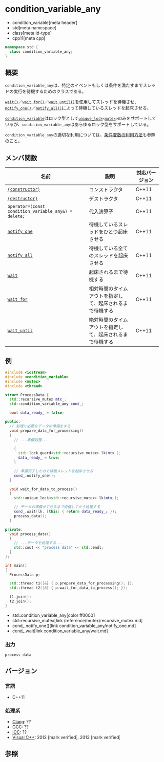 # condition_variable_any
* condition_variable[meta header]
* std[meta namespace]
* class[meta id-type]
* cpp11[meta cpp]

```cpp
namespace std {
  class condition_variable_any;
}
```

## 概要
`condition_variable_any`は、特定のイベントもしくは条件を満たすまでスレッドの実行を待機するためのクラスである。

[`wait()`](condition_variable_any/wait.md)／[`wait_for()`](condition_variable_any/wait_for.md)／[`wait_until()`](condition_variable_any/wait_until.md)を使用してスレッドを待機させ、[`notify_one()`](condition_variable_any/notify_one.md)／[`notify_all()`](condition_variable_any/notify_all.md)によって待機しているスレッドを起床させる。

[`condition_variable`](/reference/condition_variable/condition_variable.md)はロック型として[`unique_lock`](/reference/mutex/unique_lock.md)`<`[`mutex`](/reference/mutex/mutex.md)`>`のみをサポートしているが、`condition_variable_any`はあらゆるロック型をサポートしている。

`condition_variable_any`の適切な利用については、[条件変数の利用方法](/article/lib/how_to_use_cv.md)も参照のこと。

## メンバ関数

| 名前 | 説明 | 対応バージョン |
|-----------------------------------------------------------------------|----------------------------------------------------------|-------|
| [`(constructor)`](condition_variable_any/op_constructor.md) | コンストラクタ | C++11 |
| [`(destructor)`](condition_variable_any/op_destructor.md) | デストラクタ | C++11 |
| `operator=(const condition_variable_any&) = delete;`                   | 代入演算子 | C++11 |
| [`notify_one`](condition_variable_any/notify_one.md)                | 待機しているスレッドをひとつ起床させる | C++11 |
| [`notify_all`](condition_variable_any/notify_all.md)                | 待機している全てのスレッドを起床させる | C++11 |
| [`wait`](condition_variable_any/wait.md)                            | 起床されるまで待機する | C++11 |
| [`wait_for`](condition_variable_any/wait_for.md)                    | 相対時間のタイムアウトを指定して、起床されるまで待機する | C++11 |
| [`wait_until`](condition_variable_any/wait_until.md)                | 絶対時間のタイムアウトを指定して、起床されるまで待機する | C++11 |

## 例
```cpp example
#include <iostream>
#include <condition_variable>
#include <mutex>
#include <thread>

struct ProcessData {
  std::recursive_mutex mtx_;
  std::condition_variable_any cond_;

  bool data_ready_ = false;

public:
  // 処理に必要なデータの準備をする
  void prepare_data_for_processing()
  {
    // ...準備処理...

    {
      std::lock_guard<std::recursive_mutex> lk(mtx_);
      data_ready_ = true;
    }

    // 準備完了したので待機スレッドを起床させる
    cond_.notify_one();
  }

  void wait_for_data_to_process()
  {
    std::unique_lock<std::recursive_mutex> lk(mtx_);

    // データの準備ができるまで待機してから処理する
    cond_.wait(lk, [this] { return data_ready_; });
    process_data();
  }

private:
  void process_data()
  {
    // ...データを処理する...
    std::cout << "process data" << std::endl;
  }
};

int main()
{
  ProcessData p;

  std::thread t1([&] { p.prepare_data_for_processing(); });
  std::thread t2([&] { p.wait_for_data_to_process(); });

  t1.join();
  t2.join();
}
```
* std::condition_variable_any[color ff0000]
* std::recursive_mutex[link /reference/mutex/recursive_mutex.md]
* cond_.notify_one()[link condition_variable_any/notify_one.md]
* cond_.wait[link condition_variable_any/wait.md]

### 出力
```
process data
```

## バージョン
### 言語
- C++11

### 処理系
- [Clang](/implementation.md#clang): ??
- [GCC](/implementation.md#gcc): ??
- [ICC](/implementation.md#icc): ??
- [Visual C++](/implementation.md#visual_cpp): 2012 [mark verified], 2013 [mark verified]


## 参照

